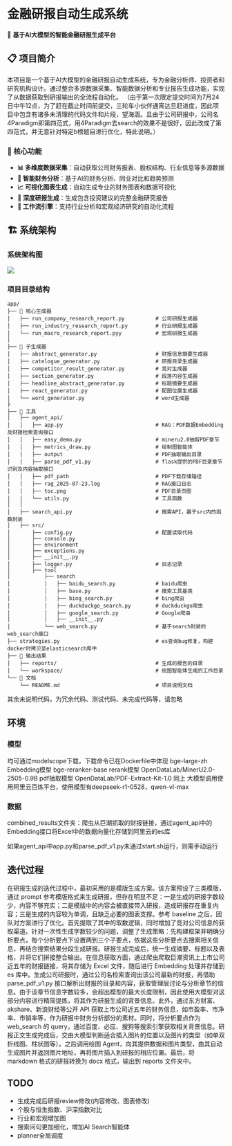 # 金融研报自动生成系统

🤖 **基于AI大模型的智能金融研报生成平台**

## 📋 项目简介

本项目是一个基于AI大模型的金融研报自动生成系统，专为金融分析师、投资者和研究机构设计。通过整合多源数据采集、智能数据分析和专业报告生成功能，实现了从数据获取到研报输出的全流程自动化。
（由于第一次限定提交时间为7月24日中午12点，为了赶在截止时间前提交，三轮车小伙伴通宵达旦赶进度，因此项目中包含有诸多未清理的代码文件和片段，望海涵。且由于公司研报中，公司名4Paradigm即第四范式，用4Paradigm去search的效果不是很好，因此改成了第四范式，并无意针对特定b榜题目进行优化，特此说明。）

### 🎯 核心功能

- **📊 多维度数据采集**：自动获取公司财务报表、股权结构、行业信息等多源数据
- **🤖 智能财务分析**：基于AI的财务分析、同业对比和趋势预测
- **📈 可视化图表生成**：自动生成专业的财务图表和数据可视化
- **📝 深度研报生成**：生成包含投资建议的完整金融研究报告
- **🔄 工作流引擎**：支持行业分析和宏观经济研究的自动化流程

## 🏗️ 系统架构

### 系统架构图

![](report_frame.png)

### 项目目录结构

```
app/
├── 📄 核心生成器
│   ├── run_company_research_report.py          # 公司研报生成器
│   ├── run_industry_research_report.py         # 行业研报生成器
│   └── run_macro_research_report.pyy           # 宏观研报生成器
│
├── 📄 子生成器
│   ├── abstract_generator.py                   # 财报信息摘要生成器
│   ├── catelogue_generator.py                  # 研报目录生成器
│   ├── competitor_result_generator.py          # 竞对生成器
│   ├── section_generator.py                    # 段落内容生成器
│   ├── headline_abstract_generator.py          # 标题摘要生成器
│   ├── react_generator.py                      # 配图位置生成器
│   └── word_generator.py                       # word生成器
├
├── 📁 工具
│   ├── agent_api/
│   │   ├── app.py                              # RAG：PDF数据Embedding及财报检索查询接口
│   │   ├── easy_demo.py                        # mineru2.0抽取PDF章节
│   │   ├── metrics_draw.py                     # 绘制图智能体
│   │   ├── output                              # PDF抽取输出目录
│   │   ├── parse_pdf_v1.py                     # flask提供的PDF目录章节识别及内容抽取接口
│   │   ├── pdf_path                            # PDF下载存储路径
│   │   ├── rag_2025-07-23.log                  # RAG接口日志
│   │   ├── toc.png                             # PDF目录页图
│   │   └── utils.py                            # 工具函数
│   │
│   ├── search_api.py                           # 搜索API，基于src内的函数封装
│   ├── src/                                    
│       ├── config.py                           # 配置读取代码
│       ├── console.py
│       ├── environment
│       ├── exceptions.py
│       ├── __init__.py
│       ├── logger.py                           # 日志记录
│       ├── tool
│           ├── search
│           │   ├── baidu_search.py             # baidu爬虫   
│           │   ├── base.py                     # 搜索工具基类
│           │   ├── bing_search.py              # bing爬虫
│           │   ├── duckduckgo_search.py        # duckduckgo爬虫
│           │   ├── google_search.py            # Google爬虫
│           │   ├── __init__.py
│           └── web_search.py                   # 基于search封装的web_search接口
├── strategies.py                               # es查询bug修复，构建docker时拷贝至elasticsearch库中
├── 📁 输出结果
│   ├── reports/                                # 生成的报告的目录
│   └── workspace/                              # 绘图智能体生成的工作目录
└── 📄 文档
    └── README.md                               # 项目说明文档
```
其余未说明代码，为冗余代码、测试代码、未完成代码等，请忽略


## 环境

### 模型
均可通过modelscope下载，下载命令已在Dockerfile中体现
bge-large-zh Embedding模型
bge-reranker-base rerank模型
OpenDataLab/MinerU2.0-2505-0.9B pdf抽取模型
OpenDataLab/PDF-Extract-Kit-1.0 同上
大模型调用使用阿里云百炼平台，使用模型有deepseek-r1-0528，qwen-vl-max

### 数据
combined_results文件夹：爬虫从巨潮抓取的财报链接，通过agent_api中的Embedding接口将Excel中的数据向量化存储到阿里云的es库

如果agent_api中app.py和parse_pdf_v1.py未通过start.sh运行，则需手动运行

## 迭代过程
在研报生成的迭代过程中，最初采用的是模版生成方案。该方案预设了三类模版，通过 prompt 参考模版格式来生成研报，但存在明显不足：一是生成的研报字数较少，内容不够充实；二是模版中的内容会被直接带入研报，造成研报存在重复内容；三是生成的内容较为单调，且缺乏必要的图表支撑。​
参考 baseline 之后，团队对方案进行了优化。首先提取了其中的取数逻辑，同时增加了竞对公司信息的获取渠道。针对一次性生成字数较少的问题，调整了生成策略：先构建框架并明确分析要点，每个分析要点下设置两到三个子要点，依据这些分析要点去搜索相关信息，再结合搜索结果分段生成研报。研报生成完成后，统一生成摘要、标题以及表格，并将它们拼接整合输出。​
在信息获取方面，通过爬虫爬取巨潮资讯上上市公司近五年的财报链接，将其存储为 Excel 文件，随后进行 Embedding 处理并存储到 es 库中。生成公司研报时，通过公司名检索查询出该公司最新的财报，再借助 parse_pdf_v1.py 接口解析出财报的目录和内容，获取管理层讨论与分析章节的信息。由于该章节信息字数较多，会超出模型的最大长度限制，因此使用大模型对这部分内容进行精简提炼，将其作为研报生成的背景信息。此外，通过东方财富、akshare、新浪财经等公开 API 获取上市公司近五年的财务信息，如市盈率、市净率、市销率等，作为研报中财务分析部分的素材。同时，将分析要点作为 web_search 的 query，通过百度、必应、搜狗等搜索引擎获取相关背景信息。​
研报正文生成完成后，交由大模型判断适合插入图片的位置以及图片的类型（如单双折线图、柱状图等）。之后调用绘图 Agent，向其提供数据和图片类型，由其自动生成图片并返回图片地址，再将图片插入到研报的相应位置。最后，将 markdown 格式的研报转换为 docx 格式，输出到 reports 文件夹中。

## TODO
- 生成完成后研报review修改(内容修改、图表修改)
- 个股与恒生指数、沪深指数对比
- 行业和宏观增加图
- 搜索问句更加细化，增加AI Search智能体
- planner全局调度